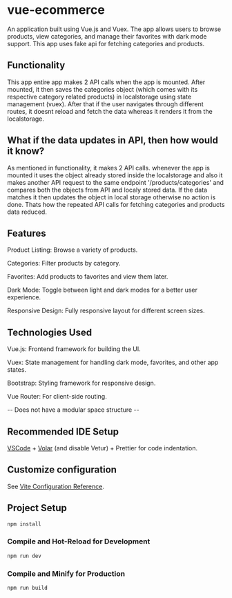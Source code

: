# vue-ecommerce

An application built using Vue.js and Vuex. The app allows users to browse products, view categories, and manage their favorites with dark mode support. This app uses fake api for fetching categories and products.

## Functionality

This app entire app makes 2 API calls when the app is mounted. After mounted, it then saves the categories object (which comes with its respective category related products) in localstorage using state management (vuex). After that if the user navigates through different routes, it doesnt reload and fetch the data whereas it renders it from the localstorage.

## What if the data updates in API, then how would it know?

As mentioned in functionality, it makes 2 API calls. whenever the app is mounted it uses the object already stored inside the localstorage and also it makes another API request to the same endpoint '/products/categories' and compares both the objects from API and localy stored data. If the data matches it then updates the object in local storage otherwise no action is done. Thats how the repeated API calls for fetching categories and products data reduced. 

## Features

Product Listing: Browse a variety of products.

Categories: Filter products by category.

Favorites: Add products to favorites and view them later.

Dark Mode: Toggle between light and dark modes for a better user experience.

Responsive Design: Fully responsive layout for different screen sizes.


## Technologies Used

Vue.js: Frontend framework for building the UI.

Vuex: State management for handling dark mode, favorites, and other app states.

Bootstrap: Styling framework for responsive design.

Vue Router: For client-side routing.

-- Does not have a modular space structure --

## Recommended IDE Setup

[VSCode](https://code.visualstudio.com/) + [Volar](https://marketplace.visualstudio.com/items?itemName=Vue.volar) (and disable Vetur) + Prettier for code indentation.

## Customize configuration

See [Vite Configuration Reference](https://vite.dev/config/).

## Project Setup

```sh
npm install
```

### Compile and Hot-Reload for Development

```sh
npm run dev
```

### Compile and Minify for Production

```sh
npm run build
```
